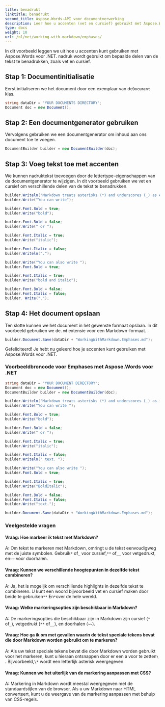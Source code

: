 ```yaml
---
title: benadrukt
linktitle: benadrukt
second_title: Aspose.Words-API voor documentverwerking
description: Leer hoe u accenten (vet en cursief) gebruikt met Aspose.Words voor .NET Stapsgewijze handleiding.
type: docs
weight: 10
url: /nl/net/working-with-markdown/emphases/
---
```


In dit voorbeeld leggen we uit hoe u accenten kunt gebruiken met Aspose.Words voor .NET. nadruk wordt gebruikt om bepaalde delen van de tekst te benadrukken, zoals vet en cursief.

## Stap 1: Documentinitialisatie

 Eerst initialiseren we het document door een exemplaar van de`Document` klas.

```csharp
string dataDir = "YOUR DOCUMENTS DIRECTORY";
Document doc = new Document();
```

## Stap 2: Een documentgenerator gebruiken

Vervolgens gebruiken we een documentgenerator om inhoud aan ons document toe te voegen.

```csharp
DocumentBuilder builder = new DocumentBuilder(doc);
```

## Stap 3: Voeg tekst toe met accenten

We kunnen nadruktekst toevoegen door de lettertype-eigenschappen van de documentgenerator te wijzigen. In dit voorbeeld gebruiken we vet en cursief om verschillende delen van de tekst te benadrukken.

```csharp
builder.Writeln("Markdown treats asterisks (*) and underscores (_) as emphases indicators.");
builder.Write("You can write");

builder.Font.Bold = true;
builder.Write("bold");

builder.Font.Bold = false;
builder.Write(" or ");

builder.Font.Italic = true;
builder.Write("italic");

builder.Font.Italic = false;
builder.Writeln(".");

builder.Write("You can also write ");
builder.Font.Bold = true;

builder.Font.Italic = true;
builder.Write("bold and italic");

builder.Font.Bold = false;
builder.Font.Italic = false;
builder. Write(".");

```

## Stap 4: Het document opslaan

 Ten slotte kunnen we het document in het gewenste formaat opslaan. In dit voorbeeld gebruiken we de`.md` extensie voor een Markdown-formaat.

```csharp
builder.Document.Save(dataDir + "WorkingWithMarkdown.Emphases.md");
```

Gefeliciteerd! Je hebt nu geleerd hoe je accenten kunt gebruiken met Aspose.Words voor .NET.

### Voorbeeldbroncode voor Emphases met Aspose.Words voor .NET


```csharp
string dataDir = "YOUR DOCUMENT DIRECTORY";
Document doc = new Document();
DocumentBuilder builder = new DocumentBuilder(doc);

builder.Writeln("Markdown treats asterisks (*) and underscores (_) as indicators of emphases.");
builder.Write("You can write ");

builder.Font.Bold = true;
builder.Write("bold");

builder.Font.Bold = false;
builder.Write(" or ");

builder.Font.Italic = true;
builder.Write("italic");

builder.Font.Italic = false;
builder.Writeln(" text. ");

builder.Write("You can also write ");
builder.Font.Bold = true;

builder.Font.Italic = true;
builder.Write("BoldItalic");

builder.Font.Bold = false;
builder.Font.Italic = false;
builder.Write("text.");

builder.Document.Save(dataDir + "WorkingWithMarkdown.Emphases.md");
```

### Veelgestelde vragen

#### Vraag: Hoe markeer ik tekst met Markdown?

 A: Om tekst te markeren met Markdown, omringt u de tekst eenvoudigweg met de juiste symbolen. Gebruik`*` of`_` voor cursief,`**` of`__` voor vetgedrukt, en`~~` voor doorhalen.

#### Vraag: Kunnen we verschillende hoogtepunten in dezelfde tekst combineren?

 A: Ja, het is mogelijk om verschillende highlights in dezelfde tekst te combineren. U kunt een woord bijvoorbeeld vet en cursief maken door beide te gebruiken`**` En`*`over de hele wereld.

#### Vraag: Welke markeringsopties zijn beschikbaar in Markdown?

A: De markeringsopties die beschikbaar zijn in Markdown zijn cursief (`*` of`_`), vetgedrukt (`**` of`__`), en doorhalen (`~~`).

#### Vraag: Hoe ga ik om met gevallen waarin de tekst speciale tekens bevat die door Markdown worden gebruikt om te markeren?

 A: Als uw tekst speciale tekens bevat die door Markdown worden gebruikt voor het markeren, kunt u hieraan ontsnappen door er een a voor te zetten`\` . Bijvoorbeeld,`\*` wordt een letterlijk asterisk weergegeven.

#### Vraag: Kunnen we het uiterlijk van de markering aanpassen met CSS?

A: Markering in Markdown wordt meestal weergegeven met de standaardstijlen van de browser. Als u uw Markdown naar HTML converteert, kunt u de weergave van de markering aanpassen met behulp van CSS-regels.